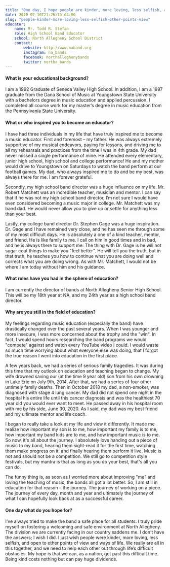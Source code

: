```yaml
---
title: "One day, I hope people are kinder, more loving, less selfish, and open to other points of view and ways of life"
date: 2020-07-16T21:26:13-04:00
slug: "people-kinder-more-loving-less-selfish-other-points-view"
educator:
    name: Mr. Todd R. Stefan
    role: High School Band Educator
    school: North Allegheny School District
    contact:
        website: http://www.naband.org
        instagram: na_bands
        facebook: northalleghenybands
        twitter: northa_bands
---
```


#### What is your educational background?

I am a 1992 Graduate of Seneca Valley High School. In addition, I am a 1997 graduate from the Dana School of Music at Youngstown State University with a bachelors degree in music education and applied percussion.  I completed all course work for my master’s degree in music education from the Pennsylvania State University.

#### What or who inspired you to become an educator?

I have had three individuals in my life that have truly inspired me to become a music educator. First and foremost – my father. He was always extremely supportive of my musical endeavors, paying for lessons, and driving me to all my rehearsals and practices from the time I was in 4th grade. My dad never missed a single performance of mine. He attended every elementary, junior high school, high school and college performance! He and my mother would drive to Youngstown on Saturdays to watch the band perform at our football games. My dad, who always inspired me to do and be my best, was always there for me. I am forever grateful.

Secondly, my high school band director was a huge influence on my life. Mr. Robert Matchett was an incredible teacher, musician and mentor. I can say that if he was not my high school band director, I’m not sure I would have even considered becoming a music major in college. Mr. Matchett was my band dad. He would never allow you to give up or settle for anything less than your best.

Lastly, my college band director Dr. Stephen Gage was a huge inspiration. Dr. Gage and I have remained very close, and he has seen me through some of my most difficult days. He is absolutely a one of a kind teacher, mentor, and friend. He is like family to me. I call on him in good times and in bad, and he is always there to support me. The thing with Dr. Gage is he will not sugar coat things to make you "feel better". He will tell you the truth, but in that truth, he teaches you how to continue what you are doing well and corrects what you are doing wrong. As with Mr. Matchett, I would not be where I am today without him and his guidance.

#### What roles have you had in the sphere of education?

I am currently the director of bands at North Allegheny Senior High School. This will be my 18th year at NA, and my 24th year as a high school band director.

#### Why are you still in the field of education?

My feelings regarding music education (especially the band) have drastically changed over the past several years. When I was younger and more insecure, I was more concerned about the trophy and the "win". In fact, I would spend hours researching the band programs we would "compete" against and watch every YouTube video I could. I would waste so much time worrying about what everyone else was doing, that I forgot the true reason I went into education in the first place.

A few years back, we had a series of serious family tragedies. It was during this time that my outlook on education and teaching began to change. My wife drowned saving our (at the time 9 year old) son from his own drowning in Lake Erie on July 9th, 2014. After that, we had a series of four other untimely family deaths. Then in October 2018 my dad, a non-smoker, was diagnosed with stage 4 lung cancer. My dad did not spend one night in the hospital his entire life until this cancer diagnosis and was the healthiest 70 year old you would ever want to meet. He passed away in his hospital room with me by his side, June 30, 2020. As I said, my dad was my best friend and my ultimate mentor and life coach.

I began to really take a look at my life and view it differently. It made me realize how important my son is to me, how important my family is to me, how important my band kids are to me, and how important music is to me. So now, it's all about the journey. I absolutely love handing out a piece of music to my band, hearing them sight-read it for the first time, watching them make progress on it, and finally hearing them perform it live. Music is not and should not be a competition. We still go to competition style festivals, but my mantra is that as long as you do your best, that's all you can do.

 The funny thing is, as soon as I worried more about improving "me" and loving the teaching of music, the bands all got a lot better. So, I am still in education for that reason – the journey. The journey of working on a piece. The journey of every day, month and year and ultimately the journey of what I can hopefully look back at as a successful career.

#### One day what do you hope for?

I’ve always tried to make the band a safe place for all students. I truly pride myself on fostering a welcoming and safe environment at North Allegheny. The division we are currently facing in our country saddens me. I don't have the answers; I wish I did. I just wish people were kinder, more loving, less selfish, and open to other points of view and ways of life. We really are all in this together, and we need to help each other out through life’s difficult obstacles. My hope is that we can, as a nation, get past this difficult time. Being kind costs nothing but can pay huge dividends.
